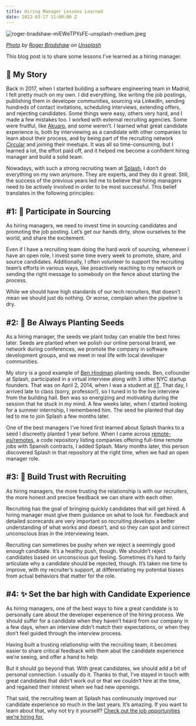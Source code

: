 ```yaml
---
title: Hiring Manager Lessons Learned
date: 2022-03-17 11:00:00 Z
---
```


![roger-bradshaw-miEWeTPYsFE-unsplash-medium.jpeg](/uploads/roger-bradshaw-miEWeTPYsFE-unsplash-medium.jpeg)

*[Photo](https://unsplash.com/photos/miEWeTPYsFE) by [Roger Bradshaw](https://unsplash.com/@roger3010?utm_source=unsplash&utm_medium=referral&utm_content=creditCopyText) on [Unsplash](https://unsplash.com/?utm_source=unsplash&utm_medium=referral&utm_content=creditCopyText)*

This blog post is to share some lessons I’ve learned as a hiring manager.

## 🦉 My Story

Back in 2017, when I started building a software engineering team in Madrid, I felt pretty much on my own. I did everything, like writing the job postings, publishing them in developer communities, sourcing via LinkedIn, sending hundreds of contact invitations, scheduling interviews, extending offers, and rejecting candidates. Some things were easy, others very hard, and I made a few mistakes too. I worked with external recruiting agencies. Some were fruitful, like [Akuaro](https://akuaro.com/), and some weren’t. I learned what great candidate experience is, both by interviewing as a candidate with other companies to learn about their process, and by being part of the recruiting network [Circular](https://circular.io/) and joining their meetups. It was all so time-consuming, but I learned a lot, the effort paid off, and it helped me become a confident hiring manager and build a solid team.

Nowadays, with such a strong recruiting team at [Splash](https://splashthat.com/), I don’t do everything on my own anymore. They are experts, and they do it great. Still, the success of the previous years led me to believe that hiring managers need to be actively involved in order to be most successful. This belief translates in the following principles:

## #1: 🔎 Participate in Sourcing

As hiring managers, we need to invest time in sourcing candidates and promoting the job posting. Let’s get our hands dirty, show ourselves to the world, and share the excitement.

Even if I have a recruiting team doing the hard work of sourcing, whenever I have an open role, I invest some time every week to promote, share, and source candidates. Additionally, I often volunteer to support the recruiting team’s efforts in various ways, like proactively reaching to my network or sending the right message to somebody on the fence about starting the process.

While we should have high standards of our tech recruiters, that doesn’t mean we should just do nothing. Or worse, complain when the pipeline is dry.

## #2: 🌱 Be Always Planting Seeds

As a hiring manager, the seeds we plant today can enable the best hires later. Seeds are planted when we polish our online personal brand, we network during conferences, we promote the company in software development groups, and we meet in real life with local developer communities.

My story is a good example of [Ben Hindman](https://twitter.com/bennydotevents?lang=en) planting seeds. Ben, cofounder at Splash, participated in a virtual interview along with 3 other NYC startup founders. That was on April 2, 2014, when I was a student at [IIT](https://www.iit.edu/). That day, I arrived late to class (sorry, professor!), so I tuned in to the live interview from the building hall. Ben was so energizing and motivating during the session that he stuck in my mind. A few weeks later, when I started looking for a summer internship, I remembered him. The seed he planted that day led to me to join Splash a few months later.

One of the best managers I’ve hired first learned about Splash thanks to a seed I discreetly planted 1 year before. When I came across [remote-es/remotes](https://github.com/remote-es/remotes), a code repository listing companies offering full-time remote jobs with Spanish contracts, I added Splash. Many months later, this person discovered Splash in that repository at the right time, when we had an open manager role.

## #3: 🤝 Build Trust with Recruiting

As hiring managers, the more trusting the relationship is with our recruiters, the more honest and precise feedback we can share with each other.

Recruiting has the goal of bringing quickly candidates that will get hired. A hiring manager must give them guidance on what to look for. Feedback and detailed scorecards are very important so recruiting develops a better understanding of what works and doesn’t, and so they can spot and correct unconscious bias in the interviewing team.

Recruiting can sometimes be pushy when we reject a seemingly good enough candidate. It’s a healthy push, though. We shouldn’t reject candidates based on unconscious gut feeling. Sometimes it’s hard to fairly articulate why a candidate should be rejected, though. It’s taken me time to improve, with my recruiter’s support, at differentiating my potential biases from actual behaviors that matter for the role.

## **#4: ✨ Set the bar high with Candidate Experience**

As hiring managers, one of the best ways to hire a great candidate is to personally care about the developer experience of the hiring process. We should suffer for a candidate when they haven’t heard from our company in a few days, when an interview didn’t match their expectations, or when they don’t feel guided through the interview process.

Having built a trusting relationship with the recruiting team, it becomes easier to share critical feedback with them abut the candidate experience we’re seeing, and offer a hand to help.

But it should go beyond that. With great candidates, we should add a bit of personal connection. I usually do it. Thanks to that, I’ve stayed in touch with great candidates that didn’t work out or that we couldn’t hire at the time, and regained their interest when we had new openings.

That said, the recruiting team at Splash has continuously improved our candidate experience so much in the last years. It’s amazing. If you want to learn about that, why not try it yourself? [Check out the job opportunities we’re hiring for.](https://splashthat.com/careers)